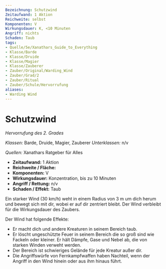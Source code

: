 ```yaml
---
Bezeichnung: Schutzwind
Zeitaufwand: 1 Aktion
Reichweite: selbst
Komponenten: V
Wirkungsdauer: K, <10 Minuten
Angriff: nichts
Schaden: Taub
tags:
- Quelle/5e/Xanathars_Guide_to_Everything
- Klasse/Barde
- Klasse/Druide
- Klasse/Magier
- Klasse/Zauberer
- Zauber/Original/Warding_Wind
- Zauber/Grad/2
- Zauber/Ritual
- Zauber/Schule/Hervorrufung
aliases:
- Warding Wind
---
```

# Schutzwind
_Hervorrufung des 2. Grades_

_Klassen:_ Barde, Druide, Magier, Zauberer
_Unterklassen:_  n/v

_Quellen:_ Xanathars Ratgeber für Alles

- **Zeitaufwand:** 1 Aktion
- **Reichweite / Fläche:** 
- **Komponenten:** V
- **Wirkungsdauer:** Konzentration, bis zu 10 Minuten
- **Angriff / Rettung:** n/v
- **Schaden / Effekt:**  Taub

Ein starker Wind (30 km/h) weht in einem Radius von 3 m um dich herum und bewegt sich mit dir, wobei er auf dir zentriert bleibt. Der Wind verbleibt für die Wirkungsdauer des Zaubers.

Der Wind hat folgende Effekte: 

- Er macht dich und andere Kreaturen in seinem Bereich taub. 
- Er löscht ungeschützte Feuer in seinem Bereich die so groß sind wie Fackeln oder kleiner. Er hält Dämpfe, Gase und Nebel ab, die von starken Winden verweht werden. 
- Der Bereich ist schwieriges Gelände für jede Kreatur außer dir. 
- Die Angriffswürfe von Fernkampfwaffen haben Nachteil, wenn der Angriff in den Wind hinein oder aus ihm hinaus führt.